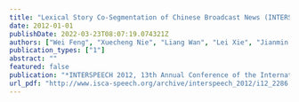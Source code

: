 ```yaml
---
title: "Lexical Story Co-Segmentation of Chinese Broadcast News (INTERSPEECH 2012, 2012)"
date: 2012-01-01
publishDate: 2022-03-23T08:07:19.074321Z
authors: ["Wei Feng", "Xuecheng Nie", "Liang Wan", "Lei Xie", "Jianmin Jiang"]
publication_types: ["1"]
abstract: ""
featured: false
publication: "*INTERSPEECH 2012, 13th Annual Conference of the International Speech Communication Association, Portland, Oregon, USA, September 9-13, 2012*"
url_pdf: "http://www.isca-speech.org/archive/interspeech_2012/i12_2286.html"
---
```


